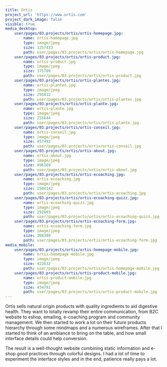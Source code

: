 ```yaml
---
title: Ortis
project_url: 'https://www.ortis.com'
project_dark_image: false
visible: true
media_desktop:
    user/pages/03.projects/ortis/ortis-homepage.jpg:
        name: ortis-homepage.jpg
        type: image/jpeg
        size: 1257433
        path: user/pages/03.projects/ortis/ortis-homepage.jpg
    user/pages/03.projects/ortis/ortis-product.jpg:
        name: ortis-product.jpg
        type: image/jpeg
        size: 375709
        path: user/pages/03.projects/ortis/ortis-product.jpg
    user/pages/03.projects/ortis/ortis-plantes.jpg:
        name: ortis-plantes.jpg
        type: image/jpeg
        size: 295812
        path: user/pages/03.projects/ortis/ortis-plantes.jpg
    user/pages/03.projects/ortis/ortis-plante.jpg:
        name: ortis-plante.jpg
        type: image/jpeg
        size: 255644
        path: user/pages/03.projects/ortis/ortis-plante.jpg
    user/pages/03.projects/ortis/ortis-conseil.jpg:
        name: ortis-conseil.jpg
        type: image/jpeg
        size: 457492
        path: user/pages/03.projects/ortis/ortis-conseil.jpg
    user/pages/03.projects/ortis/ortis-about.jpg:
        name: ortis-about.jpg
        type: image/jpeg
        size: 496169
        path: user/pages/03.projects/ortis/ortis-about.jpg
    user/pages/03.projects/ortis/ortis-ecoaching.jpg:
        name: ortis-ecoaching.jpg
        type: image/jpeg
        size: 2504142
        path: user/pages/03.projects/ortis/ortis-ecoaching.jpg
    user/pages/03.projects/ortis/ortis-ecoaching-quizz.jpg:
        name: ortis-ecoaching-quizz.jpg
        type: image/jpeg
        size: 292893
        path: user/pages/03.projects/ortis/ortis-ecoaching-quizz.jpg
    user/pages/03.projects/ortis/ortis-ecoaching-form.jpg:
        name: ortis-ecoaching-form.jpg
        type: image/jpeg
        size: 368389
        path: user/pages/03.projects/ortis/ortis-ecoaching-form.jpg
media_mobile:
    user/pages/03.projects/ortis/ortis-homepage-mobile.jpg:
        name: ortis-homepage-mobile.jpg
        type: image/jpeg
        size: 422632
        path: user/pages/03.projects/ortis/ortis-homepage-mobile.jpg
    user/pages/03.projects/ortis/ortis-product-mobile.jpg:
        name: ortis-product-mobile.jpg
        type: image/jpeg
        size: 434781
        path: user/pages/03.projects/ortis/ortis-product-mobile.jpg
---
```


Ortis sells natural origin products with quality ingredients to aid digestive health. They want to totally revamp their entire communication, from B2C website to eshop, emailing, e-coaching program and community management. We then started to work a lot on their future products hierarchy through some mindmaps and a numerous wireframes. After that I started to think of an ambiance to bring on the table, and how small interface details could help conversion. 

The result is a well-thought website combining static information and e-shop good practices through colorful designs. I had a lot of time to experiment the interface styles and in the end, patience really pays a lot. 